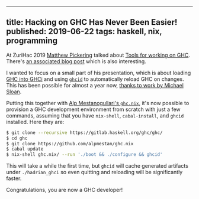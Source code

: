 --------------------------------------------------------------------------------
title: Hacking on GHC Has Never Been Easier!
published: 2019-06-22
tags: haskell, nix, programming
--------------------------------------------------------------------------------

At ZuriHac 2019 [Matthew Pickering](https://github.com/mpickering) talked about
[Tools for working on GHC](https://www.youtube.com/watch?v=Q2ZDovqIxCw).
There's [an associated blog
post](https://mpickering.github.io/posts/2019-06-11-ghc-tools.html) which is
also interesting.

I wanted to focus on a small part of his presentation, which is about loading
[GHC into GHCi](https://gitlab.haskell.org/ghc/ghc/wikis/building/in-ghci) and
using [`ghcid`](https://github.com/ndmitchell/ghcid) to automatically reload
GHC on changes. This has been possible for almost a year now, [thanks to work
by Michael Sloan](https://gitlab.haskell.org/ghc/ghc/wikis/building/in-ghci).

Putting this together with [Alp Mestanogullari's
`ghc.nix`](https://github.com/alpmestan/ghc.nix), it's now possible to
provision a GHC development environment from scratch with just a few commands,
assuming that you have `nix-shell`, `cabal-install`, and `ghcid` installed.
Here they are:

```bash
$ git clone --recursive https://gitlab.haskell.org/ghc/ghc/
$ cd ghc
$ git clone https://github.com/alpmestan/ghc.nix
$ cabal update
$ nix-shell ghc.nix/ --run './boot && ./configure && ghcid'
```

This will take a while the first time, but `ghcid` will cache generated
artifacts under `./hadrian_ghci` so even quitting and reloading will be
significantly faster.

Congratulations, you are now a GHC developer!
